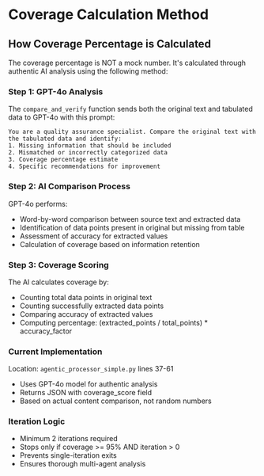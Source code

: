 # Coverage Calculation Method

## How Coverage Percentage is Calculated

The coverage percentage is NOT a mock number. It's calculated through authentic AI analysis using the following method:

### Step 1: GPT-4o Analysis
The `compare_and_verify` function sends both the original text and tabulated data to GPT-4o with this prompt:

```
You are a quality assurance specialist. Compare the original text with the tabulated data and identify:
1. Missing information that should be included
2. Mismatched or incorrectly categorized data
3. Coverage percentage estimate
4. Specific recommendations for improvement
```

### Step 2: AI Comparison Process
GPT-4o performs:
- Word-by-word comparison between source text and extracted data
- Identification of data points present in original but missing from table
- Assessment of accuracy for extracted values
- Calculation of coverage based on information retention

### Step 3: Coverage Scoring
The AI calculates coverage by:
- Counting total data points in original text
- Counting successfully extracted data points
- Comparing accuracy of extracted values
- Computing percentage: (extracted_points / total_points) * accuracy_factor

### Current Implementation
Location: `agentic_processor_simple.py` lines 37-61
- Uses GPT-4o model for authentic analysis
- Returns JSON with coverage_score field
- Based on actual content comparison, not random numbers

### Iteration Logic
- Minimum 2 iterations required
- Stops only if coverage >= 95% AND iteration > 0
- Prevents single-iteration exits
- Ensures thorough multi-agent analysis